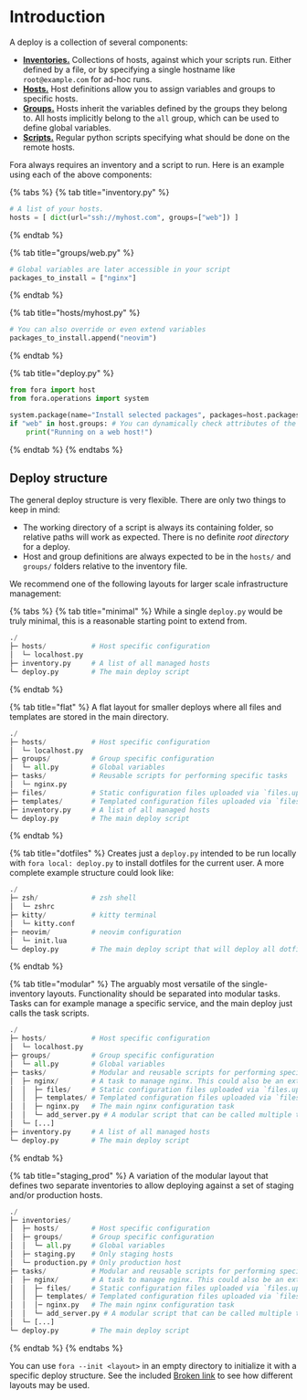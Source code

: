 # Introduction

A deploy is a collection of several components:

* [**Inventories.**](inventories.md) Collections of hosts, against which your scripts run. Either defined by a file, or by specifying a single hostname like `root@example.com` for ad-hoc runs.
* [**Hosts.**](hosts\_and\_groups.md#hosts) Host definitions allow you to assign variables and groups to specific hosts.
* [**Groups.**](hosts\_and\_groups.md#groups) Hosts inherit the variables defined by the groups they belong to. All hosts implicitly belong to the `all` group, which can be used to define global variables.
* [**Scripts.**](scripts.md) Regular python scripts specifying what should be done on the remote hosts.

Fora always requires an inventory and a script to run. Here is an example using each of the above components:

{% tabs %}
{% tab title="inventory.py" %}
```python
# A list of your hosts.
hosts = [ dict(url="ssh://myhost.com", groups=["web"]) ]
```
{% endtab %}

{% tab title="groups/web.py" %}
```python
# Global variables are later accessible in your script
packages_to_install = ["nginx"]
```
{% endtab %}

{% tab title="hosts/myhost.py" %}
```python
# You can also override or even extend variables
packages_to_install.append("neovim")
```
{% endtab %}

{% tab title="deploy.py" %}
```python
from fora import host
from fora.operations import system

system.package(name="Install selected packages", packages=host.packages_to_install)
if "web" in host.groups: # You can dynamically check attributes of the host
    print("Running on a web host!")
```
{% endtab %}
{% endtabs %}

## Deploy structure

The general deploy structure is very flexible. There are only two things to keep in mind:

* The working directory of a script is always its containing folder, so relative paths will work as expected. There is no definite _root directory_ for a deploy.
* Host and group definitions are always expected to be in the `hosts/` and `groups/` folders relative to the inventory file.

We recommend one of the following layouts for larger scale infrastructure management:

{% tabs %}
{% tab title="minimal" %}
While a single `deploy.py` would be truly minimal, this is a reasonable starting point to extend from.

```python
./
├─ hosts/           # Host specific configuration
│  └─ localhost.py
├─ inventory.py     # A list of all managed hosts
└─ deploy.py        # The main deploy script
```
{% endtab %}

{% tab title="flat" %}
A flat layout for smaller deploys where all files and templates are stored in the main directory.

```python
./
├─ hosts/           # Host specific configuration
│  └─ localhost.py
├─ groups/          # Group specific configuration
│  └─ all.py        # Global variables
├─ tasks/           # Reusable scripts for performing specific tasks
│  └─ nginx.py
├─ files/           # Static configuration files uploaded via `files.upload()`
├─ templates/       # Templated configuration files uploaded via `files.template()`
├─ inventory.py     # A list of all managed hosts
└─ deploy.py        # The main deploy script
```
{% endtab %}

{% tab title="dotfiles" %}
Creates just a `deploy.py` intended to be run locally with `fora local: deploy.py` to install dotfiles for the current user. A more complete example structure could look like:

```python
./
├─ zsh/             # zsh shell
│  └─ zshrc
├─ kitty/           # kitty terminal
│  └─ kitty.conf
├─ neovim/          # neovim configuration
│  └─ init.lua
└─ deploy.py        # The main deploy script that will deploy all dotfiles
```
{% endtab %}

{% tab title="modular" %}
The arguably most versatile of the single-inventory layouts. Functionality should be separated into modular tasks. Tasks can for example manage a specific service, and the main deploy just calls the task scripts.

```python
./
├─ hosts/           # Host specific configuration
│  └─ localhost.py
├─ groups/          # Group specific configuration
│  └─ all.py        # Global variables
├─ tasks/           # Modular and reusable scripts for performing specific tasks
│  ├─ nginx/        # A task to manage nginx. This could also be an external repository.
│  │  ├─ files/     # Static configuration files uploaded via `files.upload()`
│  │  ├─ templates/ # Templated configuration files uploaded via `files.template()`
│  │  ├─ nginx.py   # The main nginx configuration task
│  │  └─ add_server.py # A modular script that can be called multiple times to add server blocks
│  └─ [...]
├─ inventory.py     # A list of all managed hosts
└─ deploy.py        # The main deploy script
```
{% endtab %}

{% tab title="staging_prod" %}
A variation of the modular layout that defines two separate inventories to allow deploying against a set of staging and/or production hosts.

```python
./
├─ inventories/
│  ├─ hosts/        # Host specific configuration
│  ├─ groups/       # Group specific configuration
│  │  └─ all.py     # Global variables
│  ├─ staging.py    # Only staging hosts
│  └─ production.py # Only production host
├─ tasks/           # Modular and reusable scripts for performing specific tasks
│  ├─ nginx/        # A task to manage nginx. This could also be an external repository.
│  │  ├─ files/     # Static configuration files uploaded via `files.upload()`
│  │  ├─ templates/ # Templated configuration files uploaded via `files.template()`
│  │  │─ nginx.py   # The main nginx configuration task
│  │  └─ add_server.py # A modular script that can be called multiple times to add server blocks
│  └─ [...]
└─ deploy.py        # The main deploy script
```
{% endtab %}
{% endtabs %}

You can use `fora --init <layout>` in an empty directory to initialize it with a specific deploy structure. See the included [Broken link](broken-reference "mention") to see how different layouts may be used.
